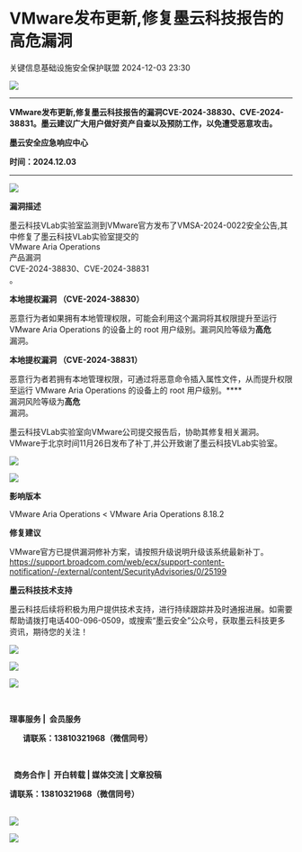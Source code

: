#  VMware发布更新,修复墨云科技报告的高危漏洞   
 关键信息基础设施安全保护联盟   2024-12-03 23:30  
  
![](https://mmbiz.qpic.cn/mmbiz_png/DoGPicehpSD7yIqt5JDquCLys40yW2MZt5JjERM23U0ibHC3galCTkkuTaZSmFwMSU6ctcUQYuM9Vm3k75oNfctQ/640?wx_fmt=other&wxfrom=5&wx_lazy=1&wx_co=1&tp=webp "")  
  
****  
******VMware发布更新,修复墨云科技报告的漏洞****CVE-2024-38830、****CVE-2024-38831****。墨云建议广大用户做好资产自查以及预防工作，以免遭受恶意攻击。**  
  
  
  
  
**墨云安全应急响应中心**  
  
**时间：2024.12.03**  
  
****  
![](https://mmbiz.qpic.cn/mmbiz/cZV2hRpuAPgyGRhyoqbTupN7lM2NSVJqkaFQzA59F6kiblIQsL175lxIVZbSLrFDFicibxXiaXpXmAGkrGNSib76Ylw/640?wx_fmt=other&wxfrom=5&wx_lazy=1&wx_co=1&tp=webp "")  
  
  
**漏洞描述**  
  
墨云科技VLab实验室监测到VMware官方发布了VMSA-2024-0022安全公告,其中修复了墨云科技VLab实验室提交的  
VMware Aria Operations  
产品漏洞  
CVE-2024-38830、CVE-2024-38831  
。  
  
**本地提权漏洞 （CVE-2024-38830）**  
  
恶意行为者如果拥有本地管理权限，可能会利用这个漏洞将其权限提升至运行 VMware Aria Operations 的设备上的 root 用户级别。漏洞风险等级为**高危**  
漏洞。  
  
**本地提权漏洞 （CVE-2024-38831）**  
  
恶意行为者若拥有本地管理权限，可通过将恶意命令插入属性文件，从而提升权限至运行 VMware Aria Operations 的设备上的 root 用户级别。****  
漏洞风险等级为**高危**  
漏洞。  
  
墨云科技VLab实验室向VMware公司提交报告后，协助其修复相关漏洞。VMware于北京时间11月26日发布了补丁,并公开致谢了墨云科技VLab实验室。  
  
![](https://mmbiz.qpic.cn/sz_mmbiz_png/7lCiaSMMkhia7ZykLmAicwp9zxAIS8zAiaIlkbumuamhY7eVJC1xQgkfgxUdv9M04TuJLBVpD8HuCCS3Wl4layhOkQ/640?wx_fmt=png&from=appmsg "")  
  
![](https://mmbiz.qpic.cn/sz_mmbiz_png/7lCiaSMMkhia7ZykLmAicwp9zxAIS8zAiaIlt0Z7UEWiaZnYwzH1pOzLbrjcVx2ceM6kUvsLaLALkQwicibyEZvAIYe9A/640?wx_fmt=png&from=appmsg "")  
  
  
**影响版本**  
  
VMware Aria Operations < VMware Aria Operations 8.18.2  
  
**修复建议**  
  
VMware官方已提供漏洞修补方案，请按照升级说明升级该系统最新补丁。  
https://support.broadcom.com/web/ecx/support-content-notification/-/external/content/SecurityAdvisories/0/25199  
  
  
**墨云科技技术支持**  
  
墨云科技后续将积极为用户提供技术支持，进行持续跟踪并及时通报进展。如需要帮助请拨打电话400-096-0509，或搜索“墨云安全”公众号，获取墨云科技更多资讯，期待您的关注！  
  
  
  
![](https://mmbiz.qpic.cn/mmbiz_png/KWBheD0eoTHmXibldR5t7OHtciaES56KKVkeLOlSfiae7xUDwFDN32pM2r0eTNBVWc201Ra6VA4JUQianh2x2zCZMw/640?wx_fmt=other&wxfrom=5&wx_lazy=1&wx_co=1&tp=webp "")  
  
![](https://mmbiz.qpic.cn/mmbiz_png/5t8Rl4ruGlxXxO8pSz7H4nTTGuaJib0NM5VCjvS81AkaiaMuDvsmW7ic0xP9ZBdlbqlW4Ct5TgNRfghuC8WVcCH4w/640?wx_fmt=other&wxfrom=5&wx_lazy=1&wx_co=1&tp=webp "")  
  
![](https://mmbiz.qpic.cn/mmbiz_jpg/DoGPicehpSD7yIqt5JDquCLys40yW2MZtFQ0H2icygiaEDbWz3dBCwdcsb5D47tzCWrUhWfPF4pRGiab44IKIFaicww/640?wx_fmt=other&wxfrom=5&wx_lazy=1&wx_co=1&tp=webp "")  
  
   
  
**理事服务 |  会员服务**  
  
      **请联系：13810321968（微信同号）**    
  
      
  
  **商务合作 |  开白转载 | 媒体交流 | 文章投稿**  
  
**请联系：13810321968（微信同号）**  
     
  
  
![](https://mmbiz.qpic.cn/mmbiz_png/uM5JC8OpyM38qX6pScddCVZj0GPqNazCtDiaYzicEsCzzCwJ0TkK31XFKaAR1oE7s5H5mpdmJPn5YpUpvicmE8FHw/640?wx_fmt=other&wxfrom=5&wx_lazy=1&wx_co=1&tp=webp "")  
  
![](https://mmbiz.qpic.cn/mmbiz_png/B13XbuVeoMbBqibuBVrYqqcCOTyZaz7k6RaF3BicicNzE6tW38rjHP6ZRTYCQmuvlBiaYQ7O9kKiblxkibMDFPSewWiag/640?wx_fmt=other&wxfrom=5&wx_lazy=1&wx_co=1&tp=webp "")  
  
  
  
  
  
